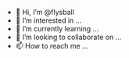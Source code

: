 - 👋 Hi, I’m @flysball
- 👀 I’m interested in ...
- 🌱 I’m currently learning ...
- 💞️ I’m looking to collaborate on ...
- 📫 How to reach me ...

<!---
flysball/flysball is a ✨ special ✨ repository because its `README.md` (this file) appears on your GitHub profile.
You can click the Preview link to take a look at your changes.
--->
